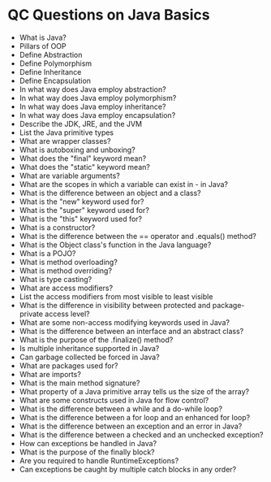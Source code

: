 # QC Questions on Java Basics

 - What is Java?
 - Pillars of OOP
 - Define Abstraction
 - Define Polymorphism
 - Define Inheritance
 - Define Encapsulation
 - In what way does Java employ abstraction?
 - In what way does Java employ polymorphism?
 - In what way does Java employ inheritance?
 - In what way does Java employ encapsulation?
 - Describe the JDK, JRE, and the JVM
 - List the Java primitive types
 - What are wrapper classes?
 - What is autoboxing and unboxing?
 - What does the "final" keyword mean?
 - What does the "static" keyword mean?
 - What are variable arguments?
 - What are the scopes in which a variable can exist in - in Java?
 - What is the difference between an object and a class?
 - What is the "new" keyword used for?
 - What is the "super" keyword used for?
 - What is the "this" keyword used for?
 - What is a constructor?
 - What is the difference between the == operator and .equals() method?
 - What is the Object class's function in the Java language?
 - What is a POJO?
 - What is method overloading?
 - What is method overriding?
 - What is type casting?
 - What are access modifiers?
 - List the access modifiers from most visible to least visible
 - What is the difference in visibility between protected and package-private access level?
 - What are some non-access modifying keywords used in Java?
 - What is the difference between an interface and an abstract class?
 - What is the purpose of the .finalize() method?
 - Is multiple inheritance supported in Java?
 - Can garbage collected be forced in Java?
 - What are packages used for?
 - What are imports?
 - What is the main method signature?
 - What property of a Java primitive array tells us the size of the array?
 - What are some constructs used in Java for flow control?
 - What is the difference between a while and a do-while loop?
 - What is the difference between a for loop and an enhanced for loop?
 - What is the difference between an exception and an error in Java?
 - What is the difference between a checked and an unchecked exception?
 - How can exceptions be handled in Java?
 - What is the purpose of the finally block?
 - Are you required to handle RuntimeExceptions?
 - Can exceptions be caught by multiple catch blocks in any order?
